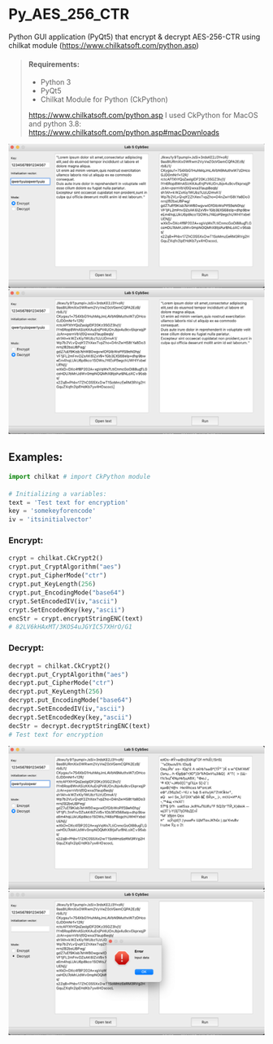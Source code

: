 # Py_AES_256_CTR
Python GUI application (PyQt5) that encrypt &amp; decrypt AES-256-CTR using chilkat module (https://www.chilkatsoft.com/python.asp)


> #### Requirements: 
>
> - Python 3
> - PyQt5
> - Chilkat Module for Python (CkPython)
>
> https://www.chilkatsoft.com/python.asp 
> I used CkPython for MacOS and python 3.8: https://www.chilkatsoft.com/python.asp#macDownloads 

![plot](./imag/1.png)
![plot](./imag/2.png)

## Examples:

```python
import chilkat # import CkPython module

# Initializing a variables:
text = 'Test text for encryption'
key = 'somekeyforencode'
iv = 'itsinitialvector'
```
### Encrypt:
```python
crypt = chilkat.CkCrypt2()
crypt.put_CryptAlgorithm("aes")
crypt.put_CipherMode("ctr")
crypt.put_KeyLength(256)
crypt.put_EncodingMode("base64")
crypt.SetEncodedIV(iv,"ascii")
crypt.SetEncodedKey(key,"ascii")
encStr = crypt.encryptStringENC(text)
# 82LV6kHAxMT/3KOS4uJGYIC57XHrO/G1
```
### Decrypt:
```python
decrypt = chilkat.CkCrypt2()
decrypt.put_CryptAlgorithm("aes")
decrypt.put_CipherMode("ctr")
decrypt.put_KeyLength(256)
decrypt.put_EncodingMode("base64")
decrypt.SetEncodedIV(iv,"ascii")
decrypt.SetEncodedKey(key,"ascii")
decStr = decrypt.decryptStringENC(text)
# Test text for encryption
```
![plot](./imag/3.png)
![plot](./imag/4.png)